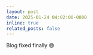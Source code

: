 ```yaml
---
layout: post
date: 2025-01-24 04:02:00-0800
inline: true
related_posts: false
---
```


Blog fixed finally :smile: